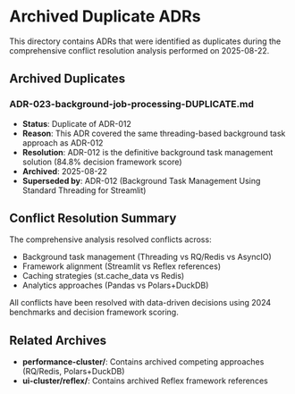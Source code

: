 # Archived Duplicate ADRs

This directory contains ADRs that were identified as duplicates during the comprehensive conflict resolution analysis performed on 2025-08-22.

## Archived Duplicates

### ADR-023-background-job-processing-DUPLICATE.md
- **Status**: Duplicate of ADR-012
- **Reason**: This ADR covered the same threading-based background task approach as ADR-012
- **Resolution**: ADR-012 is the definitive background task management solution (84.8% decision framework score)
- **Archived**: 2025-08-22
- **Superseded by**: ADR-012 (Background Task Management Using Standard Threading for Streamlit)

## Conflict Resolution Summary

The comprehensive analysis resolved conflicts across:
- Background task management (Threading vs RQ/Redis vs AsyncIO)
- Framework alignment (Streamlit vs Reflex references)  
- Caching strategies (st.cache_data vs Redis)
- Analytics approaches (Pandas vs Polars+DuckDB)

All conflicts have been resolved with data-driven decisions using 2024 benchmarks and decision framework scoring.

## Related Archives

- **performance-cluster/**: Contains archived competing approaches (RQ/Redis, Polars+DuckDB)
- **ui-cluster/reflex/**: Contains archived Reflex framework references